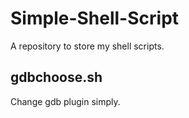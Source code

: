 # Simple-Shell-Script
A repository to store my shell scripts.

## gdbchoose.sh
Change gdb plugin simply.
